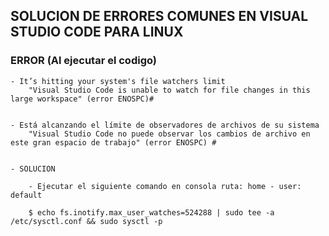 
## SOLUCION DE ERRORES COMUNES EN VISUAL STUDIO CODE PARA LINUX

### ERROR (Al ejecutar el codigo)

    - It’s hitting your system's file watchers limit
        "Visual Studio Code is unable to watch for file changes in this large workspace" (error ENOSPC)#

    
    - Está alcanzando el límite de observadores de archivos de su sistema
        "Visual Studio Code no puede observar los cambios de archivo en este gran espacio de trabajo" (error ENOSPC) #

    
    - SOLUCION

        - Ejecutar el siguiente comando en consola ruta: home - user: default 

        $ echo fs.inotify.max_user_watches=524288 | sudo tee -a /etc/sysctl.conf && sudo sysctl -p